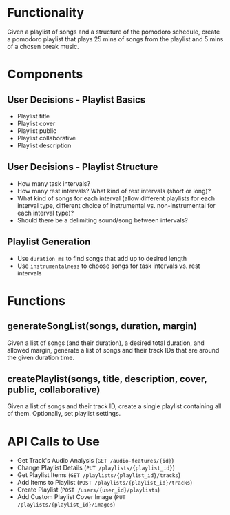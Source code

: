 # Functionality
Given a playlist of songs and a structure of the pomodoro schedule, create a pomodoro playlist that plays 25 mins of songs from the playlist and 5 mins of a chosen break music.

# Components
## User Decisions - Playlist Basics
- Playlist title
- Playlist cover
- Playlist public
- Playlist collaborative
- Playlist description

## User Decisions - Playlist Structure
- How many task intervals?
- How many rest intervals? What kind of rest intervals (short or long)?
- What kind of songs for each interval (allow different playlists for each interval type, different choice of instrumental vs. non-instrumental for each interval type)?
- Should there be a delimiting sound/song between intervals?

## Playlist Generation
- Use `duration_ms` to find songs that add up to desired length
- Use `instrumentalness` to choose songs for task intervals vs. rest intervals

# Functions
## generateSongList(songs, duration, margin)
Given a list of songs (and their duration), a desired total duration, and allowed margin, generate a list of songs and their track IDs that are around the given duration time.

## createPlaylist(songs, title, description, cover, public, collaborative)
Given a list of songs and their track ID, create a single playlist containing all of them. Optionally, set playlist settings.

# API Calls to Use
- Get Track's Audio Analysis (`GET /audio-features/{id}`)
- Change Playlist Details (`PUT /playlists/{playlist_id}`)
- Get Playlist Items (`GET /playlists/{playlist_id}/tracks`)
- Add Items to Playlist (`POST /playlists/{playlist_id}/tracks`)
- Create Playlist (`POST /users/{user_id}/playlists`)
- Add Custom Playlist Cover Image (`PUT /playlists/{playlist_id}/images`)